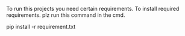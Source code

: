 To run this projects you need certain requirements.
To install required requirements.
plz run this command in the cmd.

pip install -r requirement.txt